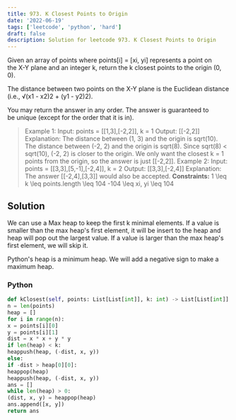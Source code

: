 ```yaml
---
title: 973. K Closest Points to Origin
date: '2022-06-19'
tags: ['leetcode', 'python', 'hard']
draft: false
description: Solution for leetcode 973. K Closest Points to Origin
---
```



Given an array of points where points[i] <TeX>=</TeX> [xi, yi] represents a point on the X-Y plane and an integer k, return the k closest points to the origin (0, 0).

The distance between two points on the X-Y plane is the Euclidean distance (i.e., √(x1 - x2)2 + (y1 - y2)2).

You may return the answer in any order. The answer is guaranteed to be unique (except for the order that it is in).

> Example 1:
> Input: points <TeX>=</TeX> [[1,3],[-2,2]], k <TeX>=</TeX> 1
> Output: [[-2,2]]
> Explanation:
> The distance between (1, 3) and the origin is sqrt(10).
> The distance between (-2, 2) and the origin is sqrt(8).
> Since sqrt(8) < sqrt(10), (-2, 2) is closer to the origin.
> We only want the closest k <TeX>=</TeX> 1 points from the origin, so the answer is just [[-2,2]].
> Example 2:
> Input: points <TeX>=</TeX> [[3,3],[5,-1],[-2,4]], k <TeX>=</TeX> 2
> Output: [[3,3],[-2,4]]
> Explanation: The answer [[-2,4],[3,3]] would also be accepted.
**Constraints:**
> 1 <TeX>\leq</TeX> k <TeX>\leq</TeX> points.length <TeX>\leq</TeX> 104
> -104 <TeX>\leq</TeX> xi, yi <TeX>\leq</TeX> 104


## Solution
We can use a Max heap to keep the first k minimal elements. If a value is smaller than the max heap's first element, it will be insert to the heap and heap will pop out the largest value. If a value is larger than the max heap's first element, we will skip it.

Python's heap is a minimum heap. We will add a negative sign to make a maximum heap.


### Python
```python
def kClosest(self, points: List[List[int]], k: int) -> List[List[int]]:
n = len(points)
heap = []
for i in range(n):
x = points[i][0]
y = points[i][1]
dist = x * x + y * y
if len(heap) < k:
heappush(heap, (-dist, x, y))
else:
if -dist > heap[0][0]:
heappop(heap)
heappush(heap, (-dist, x, y))
ans = []
while len(heap) > 0:
(dist, x, y) = heappop(heap)
ans.append([x, y])
return ans
```
